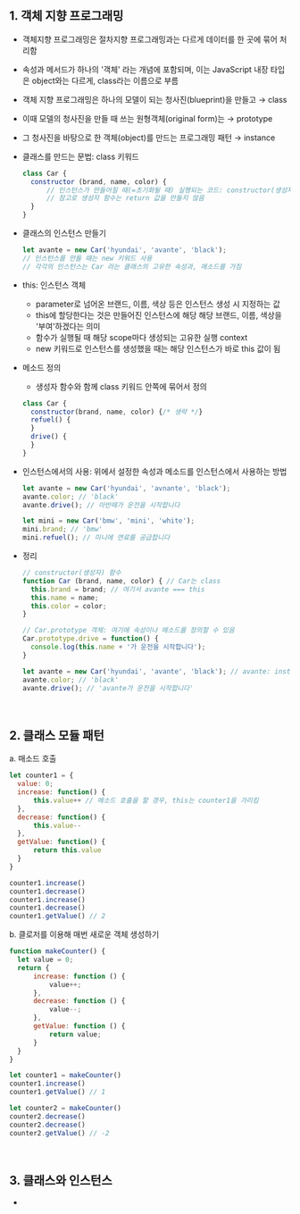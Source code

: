 ## **1. 객체 지향 프로그래밍** ##
- 객체지향 프로그래밍은 절차지향 프로그래밍과는 다르게 데이터를 한 곳에 묶어 처리함
- 속성과 메서드가 하나의 '객체' 라는 개념에 포함되며, 이는 JavaScript 내장 타입은 object와는 다르게, class라는 이름으로 부름
- 객체 지향 프로그래밍은 하나의 모델이 되는 청사진(blueprint)을 만들고 → class
- 이때 모델의 청사진을 만들 때 쓰는 원형객체(original form)는 → prototype
- 그 청사진을 바탕으로 한 객체(object)를 만드는 프로그래밍 패턴 → instance

- 클래스를 만드는 문법: class 키워드
  
  ```jsx
  class Car {
    constructor (brand, name, color) {
        // 인스턴스가 만들어질 때(=초기화될 때) 실행되는 코드: constructor(생성자)
        // 참고로 생성자 함수는 return 값을 만들지 않음
    }
  }
  ```

- 클래스의 인스턴스 만들기
  ```jsx
  let avante = new Car('hyundai', 'avante', 'black');
  // 인스턴스를 만들 때는 new 키워드 사용
  // 각각의 인스턴스는 Car 라는 클래스의 고유한 속성과, 메소드를 가짐
  ```

- this: 인스턴스 객체
  - parameter로 넘어온 브랜드, 이름, 색상 등은 인스턴스 생성 시 지정하는 값
  - this에 할당한다는 것은 만들어진 인스턴스에 해당 해당 브랜드, 이름, 색상을 '부여'하겠다는 의미 
  - 함수가 실행될 때 해당 scope마다 생성되는 고유한 실행 context 
  - new 키워드로 인스턴스를 생성했을 때는 해당 인스턴스가 바로 this 값이 됨 <br/><p>

- 메소드 정의
  - 생성자 함수와 함께 class 키워드 안쪽에 묶어서 정의
  ```jsx
  class Car {
    constructor(brand, name, color) {/* 생략 */}
    refuel() {
    }
    drive() {
    }
  }
  ```

- 인스턴스에서의 사용: 위에서 설정한 속성과 메소드를 인스턴스에서 사용하는 방법
  ```jsx
  let avante = new Car('hyundai', 'avnante', 'black');
  avante.color; // 'black'
  avante.drive(); // 아반떼가 운전을 시작합니다

  let mini = new Car('bmw', 'mini', 'white');
  mini.brand; // 'bmw'
  mini.refuel(); // 미니에 연료를 공급합니다
  ```

- 정리
  ```jsx
  // constructor(생성자) 함수
  function Car (brand, name, color) { // Car는 class
    this.brand = brand; // 여기서 avante === this
    this.name = name;
    this.color = color;
  }
  
  // Car.prototype 객체: 여기에 속성이나 메소드를 정의할 수 있음
  Car.prototype.drive = function() {
    console.log(this.name + '가 운전을 시작합니다');
  }

  let avante = new Car('hyundai', 'avante', 'black'); // avante: instance
  avante.color; // 'black'
  avante.drive(); // 'avante가 운전을 시작합니다'
  ```

<br/><p>

## **2. 클래스 모듈 패턴** ##
  
  a. 매소드 호출

  ```jsx
  let counter1 = {
    value: 0;
    increase: function() {
        this.value++ // 메소드 호출을 할 경우, this는 counter1을 가리킴
    },
    decrease: function() {
        this.value--
    },
    getValue: function() {
        return this.value
    }
  }

  counter1.increase()
  counter1.decrease()
  counter1.increase()
  counter1.decrease()
  counter1.getValue() // 2
  ```

  b. 클로저를 이용해 매번 새로운 객체 생성하기
  
  ```jsx
  function makeCounter() {
    let value = 0;
    return {
        increase: function () {
            value++;
        },
        decrease: function () {
            value--;
        },
        getValue: function () {
            return value;
        }
    }
  }

  let counter1 = makeCounter()
  counter1.increase()
  counter1.getValue() // 1

  let counter2 = makeCounter()
  counter2.decrease()
  counter2.decrease()
  counter2.getValue() // -2
  ```
<br/><p>

## **3. 클래스와 인스턴스** ##
- 